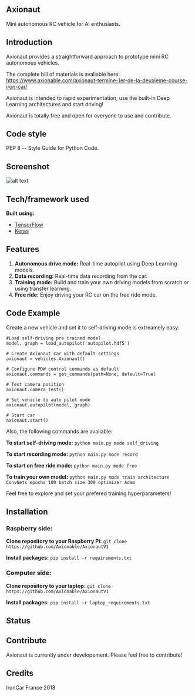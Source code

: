 ## Axionaut
Mini autonomous RC vehicle for AI enthusiasts.

## Introduction
Axionaut provides a straightforward approach to prototype mini RC autonomous vehicles. 

The complete bill of materials is avaliable here:
https://www.axionable.com/axionaut-termine-1er-de-la-deuxieme-course-iron-car/

Axionaut is intended to rapid experimentation, use the built-in Deep Learning architectures and start driving!

Axionaut is totally free and open for everyone to use and contribute.

## Code style
PEP 8 -- Style Guide for Python Code.


## Screenshot
![alt text](https://www.axionable.com/wp-content/uploads/2018/02/axionautV1.png)


## Tech/framework used

<b>Built using:</b>
- [TensorFlow](https://www.tensorflow.org)
- [Keras](https://keras.io)


## Features

1. <strong>Autonomous drive mode:</strong> Real-time autopilot using Deep Learning models.
2. <strong>Data recording:</strong> Real-time data recording from the car.
3. <strong>Training mode:</strong> Build and train your own driving models from scratch or using transfer learning.
4. <strong>Free ride:</strong> Enjoy driving your RC car on the free ride mode.


## Code Example

Create a new vehicle and set it to self-driving mode is extreamely easy:

	#Load self-driving pre trained model
    model, graph = load_autopilot('autopilot.hdf5')

    # Create Axionaut car with default settings
    axionaut = vehicles.Axionaut()

    # Configure PDW control commands as default
    axionaut.commands = get_commands(path=None, default=True)

    # Test camera position
    axionaut.camera_test()

    # Set vehicle to auto pilot mode 
    axionaut.autopilot(model, graph)

    # Start car   
    axionaut.start()


Also, the following commands are avaliable:

<strong>To start self-driving mode:</strong>
`python main.py mode self_driving`

<strong>To start recording mode:</strong>
`python main.py mode record`

<strong>To start on free ride mode:</strong>
`python main.py mode free`

<strong>To train your own model:</strong>
`python main.py mode train architecture ConvNets epochs 100 batch size 300 optimizer Adam`

Feel free to explore and set your prefered training hyperparameters!


## Installation
### Raspberry side:
<strong>Clone repository to your Raspberry Pi:</strong>
`git clone https://github.com/Axionable/AxionautV1`

<strong>Install packages:</strong>
`pip install -r requirements.txt`

### Computer side:
<strong>Clone repository to your laptop:</strong>
`git clone https://github.com/Axionable/AxionautV1`

<strong>Install packages:</strong>
`pip install -r laptop_requirements.txt`


## Status


## Contribute

Axionaut is currently under developement. Please feel free to contribute!

## Credits
IronCar France 2018
